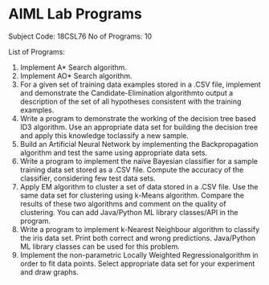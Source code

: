# AIML Lab Programs

Subject Code: 18CSL76
No of Programs: 10

List of Programs:

1. Implement A* Search algorithm.
2. Implement AO* Search algorithm.
3. For a given set of training data examples stored in a .CSV file, implement and demonstrate the
Candidate-Elimination algorithmto output a description of the set of all hypotheses consistent
with the training examples.
4. Write a program to demonstrate the working of the decision tree based ID3 algorithm. Use an
appropriate data set for building the decision tree and apply this knowledge toclassify a new
sample.
5. Build an Artificial Neural Network by implementing the Backpropagation algorithm and test the
same using appropriate data sets.
6. Write a program to implement the naïve Bayesian classifier for a sample training data set stored
as a .CSV file. Compute the accuracy of the classifier, considering few test data sets.
7. Apply EM algorithm to cluster a set of data stored in a .CSV file. Use the same data set for
clustering using k-Means algorithm. Compare the results of these two algorithms and comment
on the quality of clustering. You can add Java/Python ML library classes/API in the program.
8. Write a program to implement k-Nearest Neighbour algorithm to classify the iris data set. Print
both correct and wrong predictions. Java/Python ML library classes can be used for this problem.
9. Implement the non-parametric Locally Weighted Regressionalgorithm in order to fit data points.
Select appropriate data set for your experiment and draw graphs.
